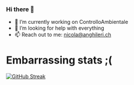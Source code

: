 ### Hi there 👋

- 🔭 I’m currently working on ControlloAmbientale
- 🤔 I’m looking for help with everything
- 📫 Reach out to me: nicola@anghileri.ch


# Embarrassing stats ;(
[![GitHub Streak](http://github-readme-streak-stats.herokuapp.com?user=nicolaanghileri&theme=monokai&hide_border=true&date_format=%5BY.%5Dn.j)](https://git.io/streak-stats)

